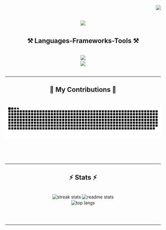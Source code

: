 <img align="right" src="https://visitor-badge.laobi.icu/badge?page_id=wensespl.wensespl&format=true" />

<h1 align="center">
    <img src="https://readme-typing-svg.herokuapp.com/?font=Righteous&size=35&center=true&vCenter=true&width=500&height=70&duration=4000&lines=Hi+There!+👋;+I'm+Wenses+Penadillo!;" />
</h1>

<h2 align="center">⚒️ Languages-Frameworks-Tools ⚒️</h2>
<br/>
<div align="center">
    <img src="https://skillicons.dev/icons?i=nodejs,github,py,javascript,ts,express,mongodb,c,cpp" /><br>
    <img src="https://skillicons.dev/icons?i=react,redux,tailwind,bootstrap,materialui,postgres,redis,mysql,html,css,vscode,figma,git" />
</div>

<br/>
<hr/>

<div align="center">
  <h2>🐍 My Contributions 🐍</h2>
  <br>
  <img alt="snake eating my contributions" src="https://raw.githubusercontent.com/wensespl/wensespl/output/github-contribution-grid-snake.svg" />
  
  <br/><br/><br/>
</div>

<hr/>

<h2 align="center">⚡ Stats ⚡</h2>
<br>
<div align=center>
  <img width=390 src="https://streak-stats.demolab.com/?user=wensespl&count_private=true&theme=radical&border_radius=10" alt="streak stats"/>
  <img width=390 src="https://wensespl-github-readme-stats.vercel.app/api?username=wensespl&count_private=true&show_icons=true&theme=radical&border_radius=10" alt="readme stats" />
  <br/>
  <img width=325 align="center" src="https://wensespl-github-readme-stats.vercel.app/api/top-langs/?username=wensespl&hide=HTML&langs_count=8&layout=donut&theme=radical&border_radius=10&size_weight=0.5&count_weight=0.5&exclude_repo=github-readme-stats" alt="top langs" />
</div>

<br/><br/>
<hr/>

<!--
**wencez432/wencez432** is a ✨ _special_ ✨ repository because its `README.md` (this file) appears on your GitHub profile.

Here are some ideas to get you started:

- 🔭 I’m currently working on ...
- 🌱 I’m currently learning ...
- 👯 I’m looking to collaborate on ...
- 🤔 I’m looking for help with ...
- 💬 Ask me about ...
- 📫 How to reach me: ...
- 😄 Pronouns: ...
- ⚡ Fun fact: ...
-->
